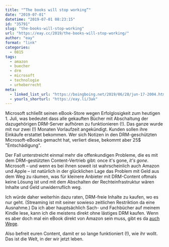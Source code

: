 ```yaml
---
title: "“The books will stop working”"
date: "2019-07-01"
datetime: "2019-07-01 08:23:15"
id: "35791"
slug: "the-books-will-stop-working"
url: "https://eay.cc/2019/the-books-will-stop-working/"
author: "eay"
format: "link"
categories:
  - 0815
tags:
  - amazon
  - buecher
  - drm
  - microsoft
  - technologie
  - urheberrecht
meta:
  - linked_list_url: "https://boingboing.net/2019/06/28/jun-17-2004.html"
  - yourls_shorturl: "https://eay.li/3ak"
---
```


Microsoft schließt seinen eBook-Store wegen Erfolglosigkeit zum heutigen 1. Juli, was bedeutet dass alle gekauften Bücher mit Abschaltung der dazugehörigen DRM-Server aufhören zu funktionieren (!). Das ganze wurde mit nur zwei (!) Monaten Vorlaufzeit angekündigt. Kunden sollen ihre Einkäufe erstattet bekommen. Wer sich Notizen in den DRM-geschützten Microsoft-eBooks gemacht hat, verliert diese, bekommt aber 25$ "Entschädigung".

Der Fall unterstreicht einmal mehr die offenkundigen Probleme, die es mit dem DRM-gestützten Content-Vertrieb gibt: once it's gone, _it's gone_. Microsoft – und wenn es bei ihnen soweit ist wahrscheinlich auch Amazon und Apple – ist natürlich in der glücklichen Lage das Problem mit Geld aus dem Weg zu räumen, was für kleinere Anbieter mit DRM-Content oftmals keine Lösung ist und mit dem Abschalten der Rechteinfrastruktur wären Inhalte und Geld unwiderruflich weg.

Ich würde daher weiterhin dazu raten, DRM-freie Inhalte zu kaufen, wo es nur geht. (Streaming ist mit seiner sowieso zeitlichen Restriktion da eine Ausnahme.) Da ich aber hauptsächlich Sach- und Fachbücher auf meinem Kindle lese, kann ich die meistens direkt ohne lästiges DRM kaufen. Wenn es aber doch mal ein eBook direkt von Amazon sein muss, gibt es da [auch Wege](https://calibre-ebook.com/).

Also befreit euren Content, damit er so lange funktioniert (!), wie ihr wollt. Das ist die Welt, in der wir jetzt leben.
